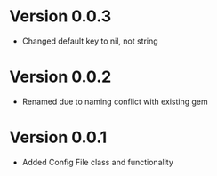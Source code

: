 Version 0.0.3
=========================

+ Changed default key to nil, not string

Version 0.0.2
=========================

+ Renamed due to naming conflict with existing gem

Version 0.0.1
=========================

+ Added Config File class and functionality
